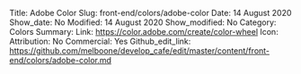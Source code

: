Title: Adobe Color 
Slug: front-end/colors/adobe-color
Date: 14 August 2020
Show_date: No
Modified: 14 August 2020
Show_modified: No
Category: Colors
Summary:
Link: https://color.adobe.com/create/color-wheel
Icon:
Attribution: No
Commercial: Yes
Github_edit_link: https://github.com/melboone/develop_cafe/edit/master/content/front-end/colors/adobe-color.md